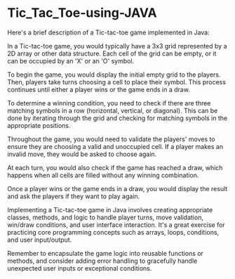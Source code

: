 # Tic_Tac_Toe-using-JAVA

Here's a brief description of a Tic-tac-toe game implemented in Java:

In a Tic-tac-toe game, you would typically have a 3x3 grid represented by a 2D array or other data structure. Each cell of the grid can be empty, or it can be occupied by an 'X' or an 'O' symbol.

To begin the game, you would display the initial empty grid to the players. Then, players take turns choosing a cell to place their symbol. This process continues until either a player wins or the game ends in a draw.

To determine a winning condition, you need to check if there are three matching symbols in a row (horizontal, vertical, or diagonal). This can be done by iterating through the grid and checking for matching symbols in the appropriate positions.

Throughout the game, you would need to validate the players' moves to ensure they are choosing a valid and unoccupied cell. If a player makes an invalid move, they would be asked to choose again.

At each turn, you would also check if the game has reached a draw, which happens when all cells are filled without any winning combination.

Once a player wins or the game ends in a draw, you would display the result and ask the players if they want to play again.

Implementing a Tic-tac-toe game in Java involves creating appropriate classes, methods, and logic to handle player turns, move validation, win/draw conditions, and user interface interaction. It's a great exercise for practicing core programming concepts such as arrays, loops, conditions, and user input/output.

Remember to encapsulate the game logic into reusable functions or methods, and consider adding error handling to gracefully handle unexpected user inputs or exceptional conditions.
